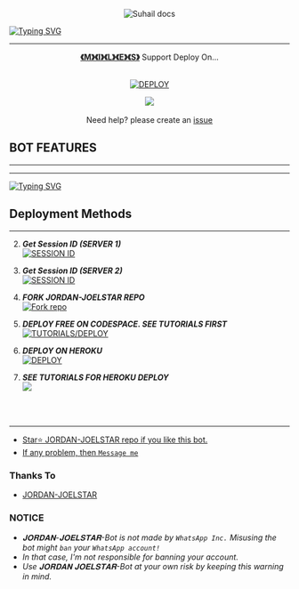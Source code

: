 <p align="center"> 
    <![](https://github.com/jamesxtreme/gif/blob/main/919.gif)

<p align="center">
    <img alt="Suhail docs" height="300" src="https://telegra.ph/file/5a06979ab4afb8ab7dccb.jpg">
  </a>
</p>


[![Typing SVG](https://readme-typing-svg.demolab.com/?lines=🕸HI+There🕸️;🕷Im+Miles🕷;🎧Created+By+Jordan-Joelstar🎧)](https://git.io/typing-svg)
</p>

---

<p align="center">
  <a href="https://github.com/jamesxtreme/JORDAN-JOELSTAR"><b>《M》《I》《L》《E》《S》</b></a> Support Deploy On...
</p>

<p align="center">
    <br>
<a href='https://dashboard.heroku.com/new?template=https%3A%2F%2Fgithub.com%2Fjamesxtreme%2FJORDAN-JOELSTAR' target="_blank"><img alt='DEPLOY' src='https://img.shields.io/badge/-HEROKU-blue?style=for-the-badge&logo=heroku&logoColor=white'/></a>


</p>
<p align="center">
  <a href="https://youtu.be/3NdJb6_1cJM"><img src="https://img.shields.io/badge/CodeSpace-blue?colorA=%23ff000&colorB=%23017e40&style=for-the-badge&logo=git&logoColor=white"></a>
</p>
<p align="center">Need help? please create an <a href="https://github.com/jamesxtreme/JORDAN-JOELSTAR/issues">issue</a></p>
 



## BOT FEATURES
---
---
[![Typing SVG](https://readme-typing-svg.demolab.com/?lines=🕷ANIME,+AI,+GAMES,+FUN;MEDIA,+DOWNLOADER,+LOGO,+EDITS;GROUP,+CHATS,+PRIVACY,+GFX;STICKER,+EMAIL,+CONVERTER,+A-REPLY;AND+MUCH+MORE...🕸)](https://git.io/typing-svg)

##


 




    
   
## Deployment Methods
---
2. ***Get Session ID (SERVER 1)***
    <br>
<a href='https://jweb1-84e086460531.herokuapp.com/' target="_blank"><img alt='SESSION ID' src='https://img.shields.io/badge/Session_id-100000?style=for-the-badge&logo=scan&logoColor=blue&labelColor=black&color=black'/></a>

2. ***Get Session ID (SERVER 2)***
    <br>
<a href='https://replit.com/@jordanzzz4444/JJ-PAIR#index.js' target="_blank"><img alt='SESSION ID' src='https://img.shields.io/badge/Session_id_2-100000?style=for-the-badge&logo=scan&logoColor=blue&labelColor=black&color=black'/></a>


3.  ***FORK JORDAN-JOELSTAR REPO***
    <br>
<a href='https://github.com/jamesxtreme/JORDAN-JOELSTAR/fork' target="_blank"><img alt='Fork repo' src='https://img.shields.io/badge/Fork Repo-100000?style=for-the-badge&logo=scan&logoColor=blue&labelColor=black&color=black'/></a>

4. ***DEPLOY FREE ON CODESPACE. SEE TUTORIALS FIRST***
    <br>
<a href='https://youtu.be/3NdJb6_1cJM?si=nLU3m8kcDN0x7OBT' target="_blank"><img alt='TUTORIALS/DEPLOY' src='https://img.shields.io/badge/TUTORIALS/DEPLOY -h?color=black&style=for-the-badge&logo=blue' width="96.35" height="28"/></a></p>

5.  ***DEPLOY ON HEROKU***
    <br>
<a href='https://dashboard.heroku.com/new?template=https%3A%2F%2Fgithub.com%2Fjamesxtreme%2FJORDAN-JOELSTAR' target="_blank"><img alt='DEPLOY' src='https://img.shields.io/badge/-DEPLOY-black?style=for-the-badge&logo=heroku&logoColor=blue'/></a>

6.  ***SEE TUTORIALS FOR HEROKU DEPLOY***
    <br>
<a href="https://youtu.be/d6FuP_ARfD0?si=N-g6s9ke9D1sHGCW"><img src="https://img.shields.io/badge/𝗬𝗢𝗨𝗧𝗨𝗕𝗘-black?style=watch%20video-critical?style=for-the-badge&logo=youtube&logoColor=blue">
   <br>
   




##
---


- Star⭐ JORDAN-JOELSTAR repo if you like this bot.
- If any problem, then [`Message me`](https://wa.me/+2349054039891)


### Thanks To
- [JORDAN-JOELSTAR](https://github.com/jamesxtreme) 





   
### NOTICE
- *𝐉𝐎𝐑𝐃𝐀𝐍-𝐉𝐎𝐄𝐋𝐒𝐓𝐀𝐑-Bot is not made by `WhatsApp Inc.`  Misusing the bot might `ban` your `WhatsApp account!`*
- *In that case, I'm not responsible for banning your account.*
- *Use 𝐉𝐎𝐑𝐃𝐀𝐍 𝐉𝐎𝐄𝐋𝐒𝐓𝐀𝐑-Bot at your own risk by keeping this warning in mind.*
